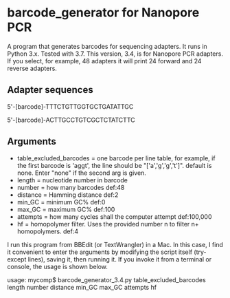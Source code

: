 # barcode_generator for Nanopore PCR
A program that generates barcodes for sequencing adapters. It runs in Python 3.x. Tested with 3.7.
This version, 3.4, is for Nanopore PCR adapters. If you select, for example, 48 adapters it will print 
24 forward and 24 reverse adapters. 

## Adapter sequences
5'-[barcode]-TTTCTGTTGGTGCTGATATTGC

5'-[barcode]-ACTTGCCTGTCGCTCTATCTTC

## Arguments
* table_excluded_barcodes = one barcode per line table, for example, if the first barcode is 'aggt', the line
should be "['a','g','g','t']". default is none. Enter "none" if the second arg is given. 
* length = nucleotide number in barcode 
* number = how many barcodes def:48
* distance = Hamming distance def:2
* min_GC = minimum GC% def:0
* max_GC = maximum GC% def:100
* attempts = how many cycles shall the computer attempt def:100,000
* hf = homopolymer filter. Uses the provided number n to filter n+ homopolymers. def:4

I run this program from BBEdit (or TextWrangler) in a Mac. In this case, I find it convenient to enter the arguments
by modifying the script itself (try-except lines), saving it, then running it. If you invoke it from a terminal or console, the usage is shown below.  

usage: mycomp$ barcode_generator_3.4.py table_excluded_barcodes length number distance min_GC max_GC attempts hf


